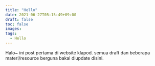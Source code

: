 ```yaml
---
title: "Hello"
date: 2021-06-27T05:15:49+09:00
draft: false
toc: false
images:
tags:
  - Hello
---
```


Halo~ ini post pertama di website klapod. semua draft dan beberapa materi/resource berguna bakal diupdate disini.